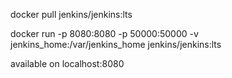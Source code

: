 docker pull jenkins/jenkins:lts

docker run -p 8080:8080 -p 50000:50000 -v jenkins_home:/var/jenkins_home jenkins/jenkins:lts

available on localhost:8080